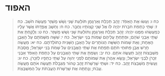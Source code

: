 # האפוד

> כח ו: וְעָשׂוּ אֶת הָאֵפֹד:  זָהָב תְּכֵלֶת וְאַרְגָּמָן תּוֹלַעַת שָׁנִי וְשֵׁשׁ מָשְׁזָר מַעֲשֵׂה חֹשֵׁב.
> כח ז: שְׁתֵּי כְתֵפֹת חֹבְרֹת יִהְיֶה לּוֹ אֶל שְׁנֵי קְצוֹתָיו וְחֻבָּר.
> כח ח: וְחֵשֶׁב אֲפֻדָּתוֹ אֲשֶׁר עָלָיו כְּמַעֲשֵׂהוּ מִמֶּנּוּ יִהְיֶה:  זָהָב תְּכֵלֶת וְאַרְגָּמָן וְתוֹלַעַת שָׁנִי וְשֵׁשׁ מָשְׁזָר.
> כח ט: וְלָקַחְתָּ אֶת שְׁתֵּי אַבְנֵי שֹׁהַם; וּפִתַּחְתָּ עֲלֵיהֶם שְׁמוֹת בְּנֵי יִשְׂרָאֵל.
> כח י: שִׁשָּׁה מִשְּׁמֹתָם עַל הָאֶבֶן הָאֶחָת; וְאֶת שְׁמוֹת הַשִּׁשָּׁה הַנּוֹתָרִים עַל הָאֶבֶן הַשֵּׁנִית כְּתוֹלְדֹתָם.
> כח יא: מַעֲשֵׂה חָרַשׁ אֶבֶן פִּתּוּחֵי חֹתָם תְּפַתַּח אֶת שְׁתֵּי הָאֲבָנִים עַל שְׁמֹת בְּנֵי יִשְׂרָאֵל; מֻסַבֹּת מִשְׁבְּצוֹת זָהָב תַּעֲשֶׂה אֹתָם.
> כח יב: וְשַׂמְתָּ אֶת שְׁתֵּי הָאֲבָנִים עַל כִּתְפֹת הָאֵפֹד אַבְנֵי זִכָּרֹן לִבְנֵי יִשְׂרָאֵל; וְנָשָׂא אַהֲרֹן אֶת שְׁמוֹתָם לִפְנֵי יְהוָה עַל שְׁתֵּי כְתֵפָיו לְזִכָּרֹן.
> כח יג: וְעָשִׂיתָ מִשְׁבְּצֹת זָהָב.
> כח יד: וּשְׁתֵּי שַׁרְשְׁרֹת זָהָב טָהוֹר מִגְבָּלֹת תַּעֲשֶׂה אֹתָם מַעֲשֵׂה עֲבֹת; וְנָתַתָּה אֶת שַׁרְשְׁרֹת הָעֲבֹתֹת עַל הַמִּשְׁבְּצֹת. 
 

